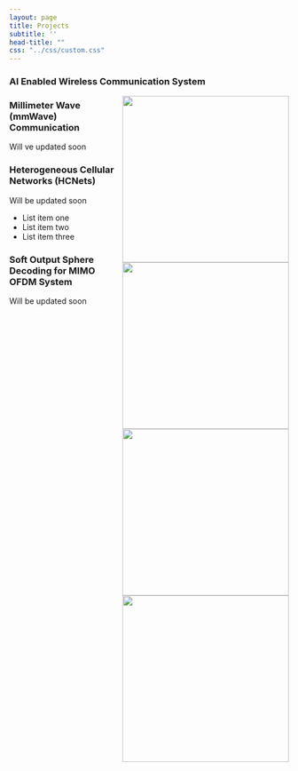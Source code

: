 ```yaml
---
layout: page
title: Projects
subtitle: ''
head-title: ""
css: "../css/custom.css"
---
```



<html lang="en">
<head>
  <meta charset="utf-8">
  <meta name="viewport" content="width=device-width, initial-scale=1">
  <title>jQuery UI Accordion - Collapse content</title>
  <link rel="stylesheet" href="//code.jquery.com/ui/1.12.1/themes/base/jquery-ui.css">
  <link rel="stylesheet" href="/resources/demos/style.css">
  <script src="https://code.jquery.com/jquery-1.12.4.js"></script>
  <script src="https://code.jquery.com/ui/1.12.1/jquery-ui.js"></script>
  <script>
  $( function() {
    $( "#accordion" ).accordion({
    collapsible: true
    });
  } );
  </script>
</head>
<body>
 
<div id="accordion">
  <h3>AI Enabled Wireless Communication System</h3>
  <div>
    <p>
    <img align="right" src="../img/unerconst.jpg" height="300px">
    </p>
  </div>
  <h3>Millimeter Wave (mmWave) Communication</h3>
  <div>
    <p>
      <img align="right" src="../img/unerconst.jpg" height="300px">
    Will ve updated soon
    </p>
  </div>
  <h3>Heterogeneous Cellular Networks (HCNets)</h3>
  <div>
    <p>
      <img align="right" src="../img/unerconst.jpg" height="300px">
    Will be updated soon
    </p>
    <ul>
      <li>List item one</li>
      <li>List item two</li>
      <li>List item three</li>
    </ul>
  </div>
  <h3>Soft Output Sphere Decoding for MIMO OFDM System</h3>
  <div>
    <p>
      <img align="right" src="../img/model111.PNG" height="300px">
    Will be updated soon
    </p>
  </div>
</div>
 
 
</body>
</html>
